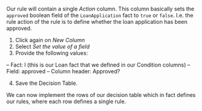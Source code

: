 Our rule will contain a single *Action* column. This column basically sets the ``approved`` boolean field of the ``LoanApplication`` fact to ``true`` or ``false``. I.e. the rule action of the rule is to define whether the loan application has been approved.

1. Click again on *New Column*
2. Select *Set the value of a field*
3. Provide the following values:

– Fact: l (this is our Loan fact that we defined in our Condition columns)
– Field: approved
– Column header: Approved?

4. Save the Decision Table.

We can now implement the rows of our decision table which in fact defines our rules, where each row defines a single rule.
